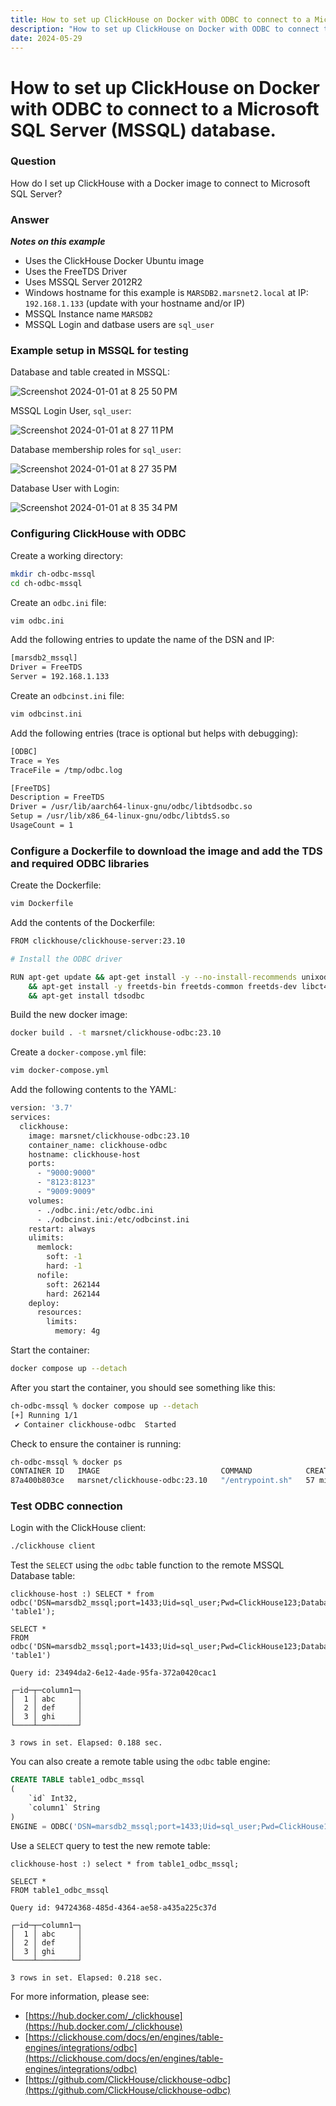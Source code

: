 ```yaml
---
title: How to set up ClickHouse on Docker with ODBC to connect to a Microsoft SQL Server (MSSQL) database
description: "How to set up ClickHouse on Docker with ODBC to connect to a Microsoft SQL Server (MSSQL) database"
date: 2024-05-29
---
```


# How to set up ClickHouse on Docker with ODBC to connect to a Microsoft SQL Server (MSSQL) database.

### Question

How do I set up ClickHouse with a Docker image to connect to Microsoft SQL Server?

### Answer

***Notes on this example***
- Uses the ClickHouse Docker Ubuntu image
- Uses the FreeTDS Driver
- Uses MSSQL Server 2012R2
- Windows hostname for this example is `MARSDB2.marsnet2.local` at IP: `192.168.1.133` (update with your hostname and/or IP)
- MSSQL Instance name `MARSDB2`
- MSSQL Login and datbase users are `sql_user`

### Example setup in MSSQL for testing ###

Database and table created in MSSQL:  

![Screenshot 2024-01-01 at 8 25 50 PM](./images/ikb273/c8a5492f-5910-4454-bfbc-5c6ceda15ccd.png)  

MSSQL Login User, `sql_user`:  

![Screenshot 2024-01-01 at 8 27 11 PM](./images/ikb273/568f1143-475e-422f-a26a-2c23ac324771.png)  

Database membership roles for `sql_user`:

![Screenshot 2024-01-01 at 8 27 35 PM](./images/ikb273/63992978-7078-4985-b661-a3c095099ea7.png)  

Database User with Login:  

![Screenshot 2024-01-01 at 8 35 34 PM](./images/ikb273/15a407ca-53c1-45b1-9beb-ddd8eedde64a.png)  

### Configuring ClickHouse with ODBC

Create a working directory:
  
```sh
mkdir ch-odbc-mssql
cd ch-odbc-mssql
```

Create an `odbc.ini` file:

```sh
vim odbc.ini
```

Add the following entries to update the name of the DSN and IP:

```sh
[marsdb2_mssql]
Driver = FreeTDS
Server = 192.168.1.133
```

Create an `odbcinst.ini` file:

```sh
vim odbcinst.ini
```

Add the following entries (trace is optional but helps with debugging):

```sh
[ODBC]
Trace = Yes
TraceFile = /tmp/odbc.log

[FreeTDS]
Description = FreeTDS
Driver = /usr/lib/aarch64-linux-gnu/odbc/libtdsodbc.so
Setup = /usr/lib/x86_64-linux-gnu/odbc/libtdsS.so
UsageCount = 1
```

### Configure a Dockerfile to download the image and add the TDS and required ODBC libraries

Create the Dockerfile:

```sh
vim Dockerfile
```

Add the contents of the Dockerfile:

```sh
FROM clickhouse/clickhouse-server:23.10

# Install the ODBC driver

RUN apt-get update && apt-get install -y --no-install-recommends unixodbc \
    && apt-get install -y freetds-bin freetds-common freetds-dev libct4 libsybdb5 \
	&& apt-get install tdsodbc
```

Build the new docker image:

```sh
docker build . -t marsnet/clickhouse-odbc:23.10
```

Create a `docker-compose.yml` file:

```sh
vim docker-compose.yml
```

Add the following contents to the YAML:

```sh
version: '3.7'
services:
  clickhouse:
    image: marsnet/clickhouse-odbc:23.10
    container_name: clickhouse-odbc
    hostname: clickhouse-host
    ports:
      - "9000:9000"
      - "8123:8123"
      - "9009:9009"
    volumes:
      - ./odbc.ini:/etc/odbc.ini
      - ./odbcinst.ini:/etc/odbcinst.ini
    restart: always
    ulimits:
      memlock:
        soft: -1
        hard: -1
      nofile:
        soft: 262144
        hard: 262144
    deploy:
      resources:
        limits:
          memory: 4g
```

Start the container:

```sh
docker compose up --detach
```

After you start the container, you should see something like this:

```sh
ch-odbc-mssql % docker compose up --detach
[+] Running 1/1
 ✔ Container clickhouse-odbc  Started
```

Check to ensure the container is running:

```sh
ch-odbc-mssql % docker ps
CONTAINER ID   IMAGE                           COMMAND            CREATED          STATUS              PORTS                                                                    NAMES
87a400b803ce   marsnet/clickhouse-odbc:23.10   "/entrypoint.sh"   57 minutes ago   Up About a minute   0.0.0.0:8123->8123/tcp, 0.0.0.0:9000->9000/tcp, 0.0.0.0:9009->9009/tcp   clickhouse-odbc
```

### Test ODBC connection

Login with the ClickHouse client:

```sh
./clickhouse client
```

Test the `SELECT` using the `odbc` table function to the remote MSSQL Database table:

```
clickhouse-host :) SELECT * from odbc('DSN=marsdb2_mssql;port=1433;Uid=sql_user;Pwd=ClickHouse123;Database=db1', 'table1');

SELECT *
FROM odbc('DSN=marsdb2_mssql;port=1433;Uid=sql_user;Pwd=ClickHouse123;Database=db1', 'table1')

Query id: 23494da2-6e12-4ade-95fa-372a0420cac1

┌─id─┬─column1─┐
│  1 │ abc     │
│  2 │ def     │
│  3 │ ghi     │
└────┴─────────┘

3 rows in set. Elapsed: 0.188 sec. 
```

You can also create a remote table using the `odbc` table engine:

```sql
CREATE TABLE table1_odbc_mssql
(
    `id` Int32,
    `column1` String
)
ENGINE = ODBC('DSN=marsdb2_mssql;port=1433;Uid=sql_user;Pwd=ClickHouse123;Database=db1', 'dbo', 'table1')
```

Use a `SELECT` query to test the new remote table:

```
clickhouse-host :) select * from table1_odbc_mssql;

SELECT *
FROM table1_odbc_mssql

Query id: 94724368-485d-4364-ae58-a435a225c37d

┌─id─┬─column1─┐
│  1 │ abc     │
│  2 │ def     │
│  3 │ ghi     │
└────┴─────────┘

3 rows in set. Elapsed: 0.218 sec. 
```

For more information, please see:  
- [https://hub.docker.com/_/clickhouse](https://hub.docker.com/_/clickhouse)
- [https://clickhouse.com/docs/en/engines/table-engines/integrations/odbc](https://clickhouse.com/docs/en/engines/table-engines/integrations/odbc)
- [https://github.com/ClickHouse/clickhouse-odbc](https://github.com/ClickHouse/clickhouse-odbc)
